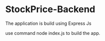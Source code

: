 # StockPrice-Backend

The application is build using Express Js

use command node index.js to build the app. 

